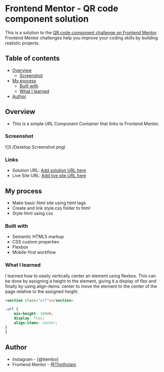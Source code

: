 # Frontend Mentor - QR code component solution

This is a solution to the [QR code component challenge on Frontend Mentor](https://www.frontendmentor.io/challenges/qr-code-component-iux_sIO_H). Frontend Mentor challenges help you improve your coding skills by building realistic projects.

## Table of contents

- [Overview](#overview)
  - [Screenshot](#screenshot)
- [My process](#my-process)
  - [Built with](#built-with)
  - [What I learned](#what-i-learned)
- [Author](#author)

## Overview

- This is a simple URL Component Container that links to Frontend Mentor.

### Screenshot

![](./Desktop Screenshot.png)

### Links

- Solution URL: [Add solution URL here](https://github.com/Thotholani/URL)
- Live Site URL: [Add live site URL here](https://thotholani.github.io/URL/)

## My process

- Make basic html site using html tags
- Create and link style.css folder to html
- Style html using css

### Built with

- Semantic HTML5 markup
- CSS custom properties
- Flexbox
- Mobile-first workflow

### What I learned

I learned how to easily vertically center an element using flexbox. This can be done by assigning a height to the element, giving it a display of flex and finally by using align-items: center to move the element to the center of the page relative to the assigned height.

```html
<section class="url"></section>
```

```css
.url {
    min-height: 100vh;
    display: flex;
    align-items: center;
}
}
```

## Author

- Instagram - [@ttembo]
- Frontend Mentor - [@Thotholani](https://www.frontendmentor.io/profile/Thotholani)
